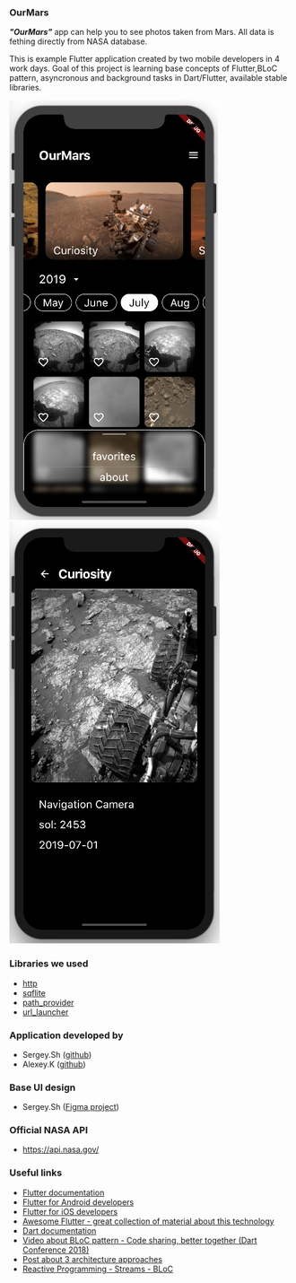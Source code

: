 ### OurMars

***"OurMars"*** app can help you to see photos taken from Mars. All data is fething directly from NASA database.

This is example Flutter application created by two mobile developers in 4 work days. Goal of this project is learning base concepts of Flutter,BLoC pattern, asyncronous and background tasks in Dart/Flutter, available stable libraries.

![screenshoot](https://github.com/GreyLabsDev/OurMars/blob/master/scr_one.png)
![screenshoot](https://github.com/GreyLabsDev/OurMars/blob/master/scr_two.png)

### Libraries we used
- [http](https://pub.dev/packages/http)
- [sqflite](https://pub.dev/packages/sqflite)
- [path_provider](https://pub.dev/packages/path_provider)
- [url_launcher](https://pub.dev/packages/url_launcher)

### Application developed by
- Sergey.Sh ([github](https://github.com/GreyLabsDev))
- Alexey.K ([github](https://github.com/AlekseyKonovalov))

### Base UI design
- Sergey.Sh ([Figma project](https://www.figma.com/file/ExoaLr92nBOWJRbFdgGNiw/OurMars?node-id=0%3A1))

### Official NASA API
- https://api.nasa.gov/

### Useful links
- [Flutter documentation](https://flutter.dev/docs)
- [Flutter for Android developers](https://flutter.dev/docs/get-started/flutter-for/android-devs)
- [Flutter for iOS developers](https://flutter.dev/docs/get-started/flutter-for/ios-devs)
- [Awesome Flutter - great collection of material about this technology](https://github.com/Solido/awesome-flutter)
- [Dart documentation](https://flutter.dev/docs/resources/bootstrap-into-dart)
- [Video about BLoC pattern - Code sharing, better together (Dart Conference 2018)](https://youtu.be/PLHln7wHgPE)
- [Post about 3 architecture approaches](https://medium.com/flutter-community/flutter-app-architecture-101-vanilla-scoped-model-bloc-7eff7b2baf7e)
- [Reactive Programming - Streams - BLoC](https://www.didierboelens.com/2018/08/reactive-programming---streams---bloc/)
